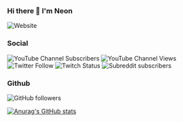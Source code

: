 ### Hi there 👋 I'm Neon

![Website](https://img.shields.io/website?down_color=red&down_message=Offline&style=for-the-badge&up_message=Online&url=https%3A%2F%2Fneonlightning.ca)

### Social

![YouTube Channel Subscribers](https://img.shields.io/youtube/channel/subscribers/UCbotJHuTzFLNQDG4Vo_UCiw?logo=youtube&style=for-the-badge)
![YouTube Channel Views](https://img.shields.io/youtube/channel/views/UCbotJHuTzFLNQDG4Vo_UCiw?label=Youtube%20Views&logo=youtube&style=for-the-badge)
![Twitter Follow](https://img.shields.io/twitter/follow/Neo_LightningRL?color=1DA1F2&label=Twitter&logo=twitter&style=for-the-badge)
![Twitch Status](https://img.shields.io/twitch/status/neonlightninggaming?color=6441A4&logo=twitch&style=for-the-badge)
![Subreddit subscribers](https://img.shields.io/reddit/subreddit-subscribers/neonlightning?style=for-the-badge&logo=reddit)

### Github

![GitHub followers](https://img.shields.io/github/followers/neolightning?logo=github&style=for-the-badge)

[![Anurag's GitHub stats](https://github-readme-stats.vercel.app/api?username=neolightning&show_icons=true&custom_title=NeoLightning%20Github%20Stats&include_all_commits=true&theme=synthwave)](https://github.com/anuraghazra/github-readme-stats)


<!--
**neolightning/neolightning** is a ✨ _special_ ✨ repository because its `README.md` (this file) appears on your GitHub profile.

Here are some ideas to get you started:

- 🔭 I’m currently working on ...
- 🌱 I’m currently learning ...
- 👯 I’m looking to collaborate on ...
- 🤔 I’m looking for help with ...
- 💬 Ask me about ...
- 📫 How to reach me: ...
- 😄 Pronouns: ...
- ⚡ Fun fact: ...
-->
